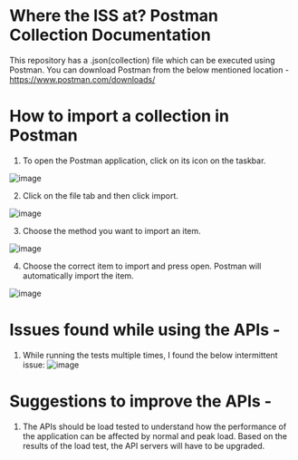 # Where the ISS at? Postman Collection Documentation
This repository has a .json(collection) file which can be executed using Postman. 
You can download Postman from the below mentioned location - 
https://www.postman.com/downloads/

# How to import a collection in Postman
1. To open the Postman application, click on its icon on the taskbar. 

![image](https://user-images.githubusercontent.com/54844281/139203535-02fc2a73-46a5-4774-aeeb-f1d21683116a.png)


2. Click on the file tab and then click import.

![image](https://user-images.githubusercontent.com/54844281/139203266-79260641-3657-4b09-a012-dde7527565b7.png)

3. Choose the method you want to import an item.

![image](https://user-images.githubusercontent.com/54844281/139203281-d34c731c-4240-4e2f-888b-8f7f1e34c281.png)

4. Choose the correct item to import and press open. Postman will automatically import the item.

![image](https://user-images.githubusercontent.com/54844281/139203296-5fbf6e3b-80d5-452a-bc9f-5e27d97b13ad.png)


# Issues found while using the APIs - 
1. While running the tests multiple times, I found the below intermittent issue: 
![image](https://user-images.githubusercontent.com/54844281/139203914-1b6dbf3a-5afa-43d4-a6a7-16a1583d0000.png)


# Suggestions to improve the APIs - 
1. The APIs should be load tested to understand how the performance of the application can be affected by normal and peak load. 
   Based on the results of the load test, the API servers will have to be upgraded. 
